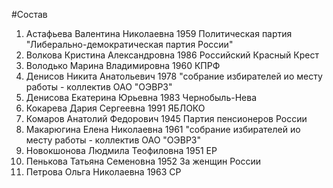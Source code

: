 #Состав
1. Астафьева Валентина Николаевна 1959 Политическая партия "Либерально-демократическая партия России"
2. Волкова Кристина Александровна 1986 Российский Красный Крест
3. Володько Марина Владимировна 1960 КПРФ
4. Денисов Никита Анатольевич 1978 \"собрание избирателей ио месту работы - коллектив ОАО \"ОЭВРЗ\"
5. Денисова Екатерина Юрьевна 1983 Чернобыль-Нева
6. Кокарева Дария Сергеевна 1991 ЯБЛОКО
7. Комаров Анатолий Федорович 1945 Партия пенсионеров России
8. Макарюгина Елена Николаевна 1961 \"собрание избирателей ио месту работы - коллектив ОАО \"ОЭВРЗ\"
9. Новокшонова Людмила Теофиловна 1951 ЕР
10. Пенькова Татьяна Семеновна 1952 За женщин России
11. Петрова Ольга Николаевна 1963 СР
